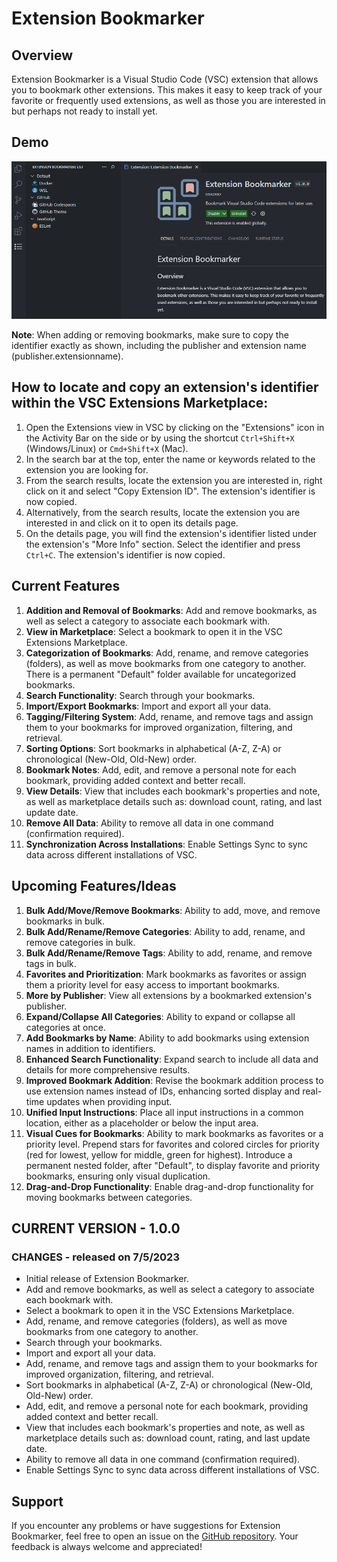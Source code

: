 Extension Bookmarker
====================

Overview
--------

Extension Bookmarker is a Visual Studio Code (VSC) extension that allows you to bookmark other extensions. This makes it easy to keep track of your favorite or frequently used extensions, as well as those you are interested in but perhaps not ready to install yet.

Demo
-----------------
![Demo](https://raw.githubusercontent.com/osxzxso/extension-bookmarker/main/media/extension-bookmarker-demo.gif "Demo")

**Note**: When adding or removing bookmarks, make sure to copy the identifier exactly as shown, including the publisher and extension name (publisher.extensionname).

How to locate and copy an extension's identifier within the VSC Extensions Marketplace:
-------------------------------------------------------------------------------------------
1. Open the Extensions view in VSC by clicking on the "Extensions" icon in the Activity Bar on the side or by using the shortcut `Ctrl+Shift+X` (Windows/Linux) or `Cmd+Shift+X` (Mac).
2. In the search bar at the top, enter the name or keywords related to the extension you are looking for.
3. From the search results, locate the extension you are interested in, right click on it and select "Copy Extension ID". The extension's identifier is now copied.
3. Alternatively, from the search results, locate the extension you are interested in and click on it to open its details page.
4. On the details page, you will find the extension's identifier listed under the extension's "More Info" section. Select the identifier and press `Ctrl+C`. The extension's identifier is now copied.

Current Features
-----------------
1. **Addition and Removal of Bookmarks**: Add and remove bookmarks, as well as select a category to associate each bookmark with.
2. **View in Marketplace**: Select a bookmark to open it in the VSC Extensions Marketplace.
3. **Categorization of Bookmarks**: Add, rename, and remove categories (folders), as well as move bookmarks from one category to another. There is a permanent "Default" folder available for uncategorized bookmarks.
4. **Search Functionality**: Search through your bookmarks.
5. **Import/Export Bookmarks**: Import and export all your data.
6. **Tagging/Filtering System**: Add, rename, and remove tags and assign them to your bookmarks for improved organization, filtering, and retrieval.
7. **Sorting Options**: Sort bookmarks in alphabetical (A-Z, Z-A) or chronological (New-Old, Old-New) order.
8. **Bookmark Notes**: Add, edit, and remove a personal note for each bookmark, providing added context and better recall.
9. **View Details**: View that includes each bookmark's properties and note, as well as marketplace details such as: download count, rating, and last update date.
10. **Remove All Data**: Ability to remove all data in one command (confirmation required).
11. **Synchronization Across Installations**: Enable Settings Sync to sync data across different installations of VSC.

Upcoming Features/Ideas
-----------------------
1. **Bulk Add/Move/Remove Bookmarks**: Ability to add, move, and remove bookmarks in bulk.
2. **Bulk Add/Rename/Remove Categories**: Ability to add, rename, and remove categories in bulk.
3. **Bulk Add/Rename/Remove Tags**: Ability to add, rename, and remove tags in bulk.
4. **Favorites and Prioritization**: Mark bookmarks as favorites or assign them a priority level for easy access to important bookmarks.
5. **More by Publisher**: View all extensions by a bookmarked extension's publisher.
6. **Expand/Collapse All Categories**: Ability to expand or collapse all categories at once.
7. **Add Bookmarks by Name**: Ability to add bookmarks using extension names in addition to identifiers.
8. **Enhanced Search Functionality**: Expand search to include all data and details for more comprehensive results.
9. **Improved Bookmark Addition**: Revise the bookmark addition process to use extension names instead of IDs, enhancing sorted display and real-time updates when providing input.
10. **Unified Input Instructions**: Place all input instructions in a common location, either as a placeholder or below the input area.
11. **Visual Cues for Bookmarks**: Ability to mark bookmarks as favorites or a priority level. Prepend stars for favorites and colored circles for priority (red for lowest, yellow for middle, green for highest). Introduce a permanent nested folder, after "Default", to display favorite and priority bookmarks, ensuring only visual duplication.
12. **Drag-and-Drop Functionality**: Enable drag-and-drop functionality for moving bookmarks between categories.

CURRENT VERSION - 1.0.0
-----------------------
### CHANGES - released on 7/5/2023
- Initial release of Extension Bookmarker.
- Add and remove bookmarks, as well as select a category to associate each bookmark with.
- Select a bookmark to open it in the VSC Extensions Marketplace.
- Add, rename, and remove categories (folders), as well as move bookmarks from one category to another.
- Search through your bookmarks.
- Import and export all your data.
- Add, rename, and remove tags and assign them to your bookmarks for improved organization, filtering, and retrieval.
- Sort bookmarks in alphabetical (A-Z, Z-A) or chronological (New-Old, Old-New) order.
- Add, edit, and remove a personal note for each bookmark, providing added context and better recall.
- View that includes each bookmark's properties and note, as well as marketplace details such as: download count, rating, and last update date.
- Ability to remove all data in one command (confirmation required).
- Enable Settings Sync to sync data across different installations of VSC.

Support
-------
If you encounter any problems or have suggestions for Extension Bookmarker, feel free to open an issue on the [GitHub repository](https://github.com/osxzxso/extension-bookmarker.git). Your feedback is always welcome and appreciated!
